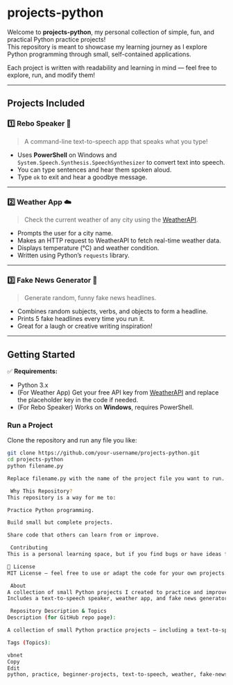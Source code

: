 # projects-python

 Welcome to **projects-python**, my personal collection of simple, fun, and practical Python practice projects!  
This repository is meant to showcase my learning journey as I explore Python programming through small, self-contained applications.

Each project is written with readability and learning in mind — feel free to explore, run, and modify them!

---

##  Projects Included

### 1️⃣ Rebo Speaker 🎤
> A command-line text-to-speech app that speaks what you type!

- Uses **PowerShell** on Windows and `System.Speech.Synthesis.SpeechSynthesizer` to convert text into speech.
- You can type sentences and hear them spoken aloud.
- Type `ok` to exit and hear a goodbye message.

---

### 2️⃣ Weather App ☁️
> Check the current weather of any city using the [WeatherAPI](https://www.weatherapi.com/).

- Prompts the user for a city name.
- Makes an HTTP request to WeatherAPI to fetch real-time weather data.
- Displays temperature (°C) and weather condition.
- Written using Python’s `requests` library.

---

### 3️⃣ Fake News Generator 📰
> Generate random, funny fake news headlines.

- Combines random subjects, verbs, and objects to form a headline.
- Prints 5 fake headlines every time you run it.
- Great for a laugh or creative writing inspiration!

---

##  Getting Started

✅ **Requirements:**
- Python 3.x
- (For Weather App) Get your free API key from [WeatherAPI](https://www.weatherapi.com/) and replace the placeholder key in the code if needed.
- (For Rebo Speaker) Works on **Windows**, requires PowerShell.

### Run a Project
Clone the repository and run any file you like:
```bash
git clone https://github.com/your-username/projects-python.git
cd projects-python
python filename.py

Replace filename.py with the name of the project file you want to run.

 Why This Repository?
This repository is a way for me to:

Practice Python programming.

Build small but complete projects.

Share code that others can learn from or improve.

 Contributing
This is a personal learning space, but if you find bugs or have ideas for improvements, feel free to open an issue or submit a pull request!

📝 License
MIT License — feel free to use or adapt the code for your own projects.

 About
A collection of small Python projects I created to practice and improve my skills.
Includes a text-to-speech speaker, weather app, and fake news generator. Open to feedback and improvements!

 Repository Description & Topics
Description (for GitHub repo page):

A collection of small Python practice projects — including a text-to-speech speaker, weather app, and fake news generator.

Tags (Topics):

vbnet
Copy
Edit
python, practice, beginner-projects, text-to-speech, weather, fake-news, learning

